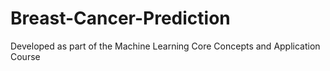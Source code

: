 # Breast-Cancer-Prediction
Developed as part of the Machine Learning Core Concepts and Application Course
